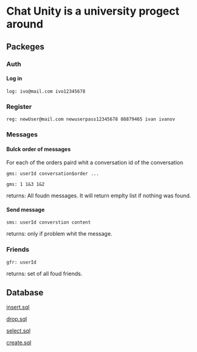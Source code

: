 # Chat Unity is a university progect around

## Packeges

### Auth

#### Log in

```
log: ivo@mail.com ivo12345678
```

### Register

```
reg: newUser@mail.com newuserpass12345678 08879465 ivan ivanov
```

### Messages

#### Bulck order of messages

For each of the orders paird whit a conversation id of the conversation

```
gms: userId conversation$order ...
```

```
gms: 1 1&3 1&2
```

returns: All foudn messages. It will return emplty list if nothing was found.

#### Send message

```
sms: userId converstion content
```

returns: only if problem whit the message.

### Friends

```
gfr: userId
```

returns: set of all foud friends.

## Database

[insert.sql](https://github.com/user/repo/database/insert.sql)

[drop.sql](https://github.com/user/repo/database/drop.sql)

[select.sql](https://github.com/user/repo/database/selecs.sql)

[create.sql](https://github.com/user/repo/database/create.sql)
